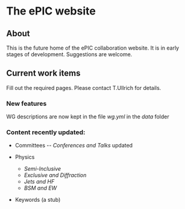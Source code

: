 # The ePIC website

## About
This is the future home of the ePIC collaboration website. It is in early stages of development.
Suggestions are welcome.

## Current work items

Fill out the required pages. Please contact T.Ullrich for details.


### New features

WG descriptions are now kept in the file _wg.yml_ in the *_data_* folder

### Content recently updated:
* Committees -- _Conferences and Talks_ updated
* Physics
   * _Semi-Inclusive_
   * _Exclusive and Diffraction_
   * _Jets and HF_
   * _BSM and EW_

* Keywords (a stub)


